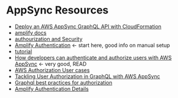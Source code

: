 # AppSync Resources

- [Deploy an AWS AppSync GraphQL API with CloudFormation](https://read.acloud.guru/deploy-an-aws-appsync-graphql-api-with-amazon-cloudformation-9a783fdd8491)
- [amplify docs](https://aws-amplify.github.io/docs/js/react)
- [authourization and Security](https://docs.aws.amazon.com/appsync/latest/devguide/security.html)
- [Amplify Authentication](https://aws-amplify.github.io/docs/js/authentication) <- start here, good info on manual setup
- [tutorial](https://read.acloud.guru/authentication-and-authorization-with-aws-appsync-ccbd77658de2)
- [How developers can authenticate and authorize users with AWS AppSync](https://read.acloud.guru/authentication-and-authorization-with-aws-appsync-ccbd77658de2) <- very good, READ
- [AWS Authorization User cases](https://docs.aws.amazon.com/appsync/latest/devguide/security-authorization-use-cases.html)
- [Tackling User Authorization in GraphQL with AWS AppSync](https://hackernoon.com/tackling-user-authorization-in-graphql-with-aws-appsync-7886aef60b4a)
- [Graphql best practices for authorization](https://graphql.org/learn/authorization/)
- [Amplify Authentication Details](https://aws-amplify.github.io/docs/js/authentication)